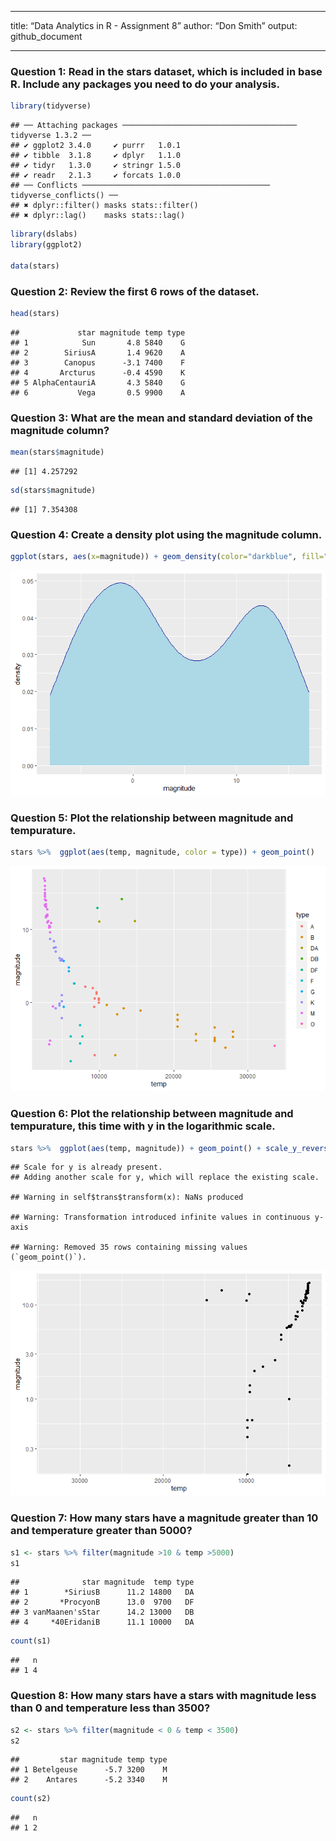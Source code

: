 ------------------------------------------------------------------------

title: “Data Analytics in R - Assignment 8” author: “Don Smith” output:
github_document

------------------------------------------------------------------------

### Question 1: Read in the stars dataset, which is included in base R. Include any packages you need to do your analysis.

``` r
library(tidyverse)
```

    ## ── Attaching packages ─────────────────────────────────────── tidyverse 1.3.2 ──
    ## ✔ ggplot2 3.4.0     ✔ purrr   1.0.1
    ## ✔ tibble  3.1.8     ✔ dplyr   1.1.0
    ## ✔ tidyr   1.3.0     ✔ stringr 1.5.0
    ## ✔ readr   2.1.3     ✔ forcats 1.0.0
    ## ── Conflicts ────────────────────────────────────────── tidyverse_conflicts() ──
    ## ✖ dplyr::filter() masks stats::filter()
    ## ✖ dplyr::lag()    masks stats::lag()

``` r
library(dslabs)
library(ggplot2)

data(stars)
```

### Question 2: Review the first 6 rows of the dataset.

``` r
head(stars)
```

    ##             star magnitude temp type
    ## 1            Sun       4.8 5840    G
    ## 2        SiriusA       1.4 9620    A
    ## 3        Canopus      -3.1 7400    F
    ## 4       Arcturus      -0.4 4590    K
    ## 5 AlphaCentauriA       4.3 5840    G
    ## 6           Vega       0.5 9900    A

### Question 3: What are the mean and standard deviation of the magnitude column?

``` r
mean(stars$magnitude)
```

    ## [1] 4.257292

``` r
sd(stars$magnitude)
```

    ## [1] 7.354308

### Question 4: Create a density plot using the magnitude column.

``` r
ggplot(stars, aes(x=magnitude)) + geom_density(color="darkblue", fill="lightblue")
```

![](Assignment-8_files/figure-gfm/unnamed-chunk-4-1.png)<!-- -->

### Question 5: Plot the relationship between magnitude and tempurature.

``` r
stars %>%  ggplot(aes(temp, magnitude, color = type)) + geom_point()
```

![](Assignment-8_files/figure-gfm/unnamed-chunk-5-1.png)<!-- -->

### Question 6: Plot the relationship between magnitude and tempurature, this time with y in the logarithmic scale.

``` r
stars %>%  ggplot(aes(temp, magnitude)) + geom_point() + scale_y_reverse() + scale_y_continuous(trans = "log10") + scale_x_reverse()
```

    ## Scale for y is already present.
    ## Adding another scale for y, which will replace the existing scale.

    ## Warning in self$trans$transform(x): NaNs produced

    ## Warning: Transformation introduced infinite values in continuous y-axis

    ## Warning: Removed 35 rows containing missing values (`geom_point()`).

![](Assignment-8_files/figure-gfm/unnamed-chunk-6-1.png)<!-- -->

### Question 7: How many stars have a magnitude greater than 10 and temperature greater than 5000?

``` r
s1 <- stars %>% filter(magnitude >10 & temp >5000)
s1
```

    ##              star magnitude  temp type
    ## 1        *SiriusB      11.2 14800   DA
    ## 2       *ProcyonB      13.0  9700   DF
    ## 3 vanMaanen'sStar      14.2 13000   DB
    ## 4     *40EridaniB      11.1 10000   DA

``` r
count(s1)
```

    ##   n
    ## 1 4

### Question 8: How many stars have a stars with magnitude less than 0 and temperature less than 3500?

``` r
s2 <- stars %>% filter(magnitude < 0 & temp < 3500)
s2
```

    ##         star magnitude temp type
    ## 1 Betelgeuse      -5.7 3200    M
    ## 2    Antares      -5.2 3340    M

``` r
count(s2)
```

    ##   n
    ## 1 2
